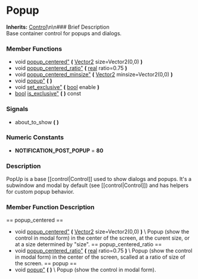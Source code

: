 #  Popup  
**Inherits:** [Control](class_control)\\n\\n###  Brief Description  
Base container control for popups and dialogs.
###  Member Functions 
  * void [popup_centered"](#popup_centered) **(** [Vector2](class_vector2) size=Vector2(0,0)  **)**
  * void [popup_centered_ratio"](#popup_centered_ratio) **(** [real](class_real) ratio=0.75  **)**
  * void [popup_centered_minsize"](#popup_centered_minsize) **(** [Vector2](class_vector2) minsize=Vector2(0,0)  **)**
  * void [popup"](#popup) **(** **)**
  * void [set_exclusive"](#set_exclusive) **(** [bool](class_bool) enable  **)**
  * [bool](class_bool) [is_exclusive"](#is_exclusive) **(** **)** const
###  Signals  
  * <a name="about_to_show">about_to_show</a> **(** **)**
###  Numeric Constants  
  * **NOTIFICATION_POST_POPUP** = **80**
###  Description  
PopUp is a base [[control|Control]] used to show dialogs and popups. It's a subwindow and modal by default (see [[control|Control]]) and has helpers for custom popup behavior.
###  Member Function Description  
==  popup_centered  ==
  * void [popup_centered"](#popup_centered) **(** [Vector2](class_vector2) size=Vector2(0,0)  **)**
\\
Popup (show the control in modal form) in the center of the screen, at the curent size, or at a size determined by "size".
==  popup_centered_ratio  ==
  * void [popup_centered_ratio"](#popup_centered_ratio) **(** [real](class_real) ratio=0.75  **)**
\\
Popup (show the control in modal form) in the center of the screen, scalled at a ratio of size of the screen.
==  popup  ==
  * void [popup"](#popup) **(** **)**
\\
Popup (show the control in modal form).
